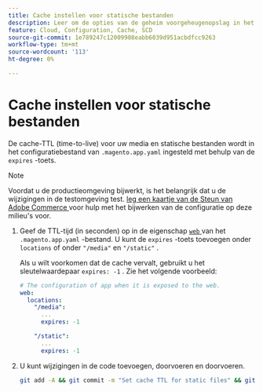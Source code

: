 ```yaml
---
title: Cache instellen voor statische bestanden
description: Leer om de opties van de geheim voorgeheugenopslag in het  [!DNL Commerce]  dossier van de toepassingsconfiguratie te plaatsen.
feature: Cloud, Configuration, Cache, SCD
source-git-commit: 1e789247c12009908eabb6039d951acbdfcc9263
workflow-type: tm+mt
source-wordcount: '113'
ht-degree: 0%

---
```


# Cache instellen voor statische bestanden

De cache-TTL (time-to-live) voor uw media en statische bestanden wordt in het configuratiebestand van `.magento.app.yaml` ingesteld met behulp van de `expires` -toets.

>[!NOTE]
>
>Voordat u de productieomgeving bijwerkt, is het belangrijk dat u de wijzigingen in de testomgeving test. [ leg een kaartje van de Steun van Adobe Commerce ](https://experienceleague.adobe.com/docs/commerce-knowledge-base/kb/help-center-guide/magento-help-center-user-guide.html?lang=nl-NL#submit-ticket) voor hulp met het bijwerken van de configuratie op deze milieu&#39;s voor.

1. Geef de TTL-tijd (in seconden) op in de eigenschap [`web` ](web-property.md) van het `.magento.app.yaml` -bestand. U kunt de `expires` -toets toevoegen onder `locations` of onder `"/media"` en `"/static"` .

   Als u wilt voorkomen dat de cache vervalt, gebruikt u het sleutelwaardepaar `expires: -1` . Zie het volgende voorbeeld:

   ```yaml
   # The configuration of app when it is exposed to the web.
   web:
     locations:
       "/media":
         ...
         expires: -1
   
       "/static":
         ...
         expires: -1
   ```

1. U kunt wijzigingen in de code toevoegen, doorvoeren en doorvoeren.

   ```bash
   git add -A && git commit -m "Set cache TTL for static files" && git push origin <branch-name>
   ```
